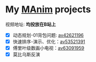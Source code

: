 # My [MAnim](https://github.com/3b1b/manim) projects

视频地址: __均投放在B站上__
- [x] 动态规划-01背包问题: [av42621196](https://www.bilibili.com/video/av42621196)
- [x] 快速排序-演示、优化：[av53521391](https://www.bilibili.com/video/av53521391)
- [x] 傅里叶级数画小电视：[av63091959](https://www.bilibili.com/video/av63091959)
- [x] 莫比乌斯反演